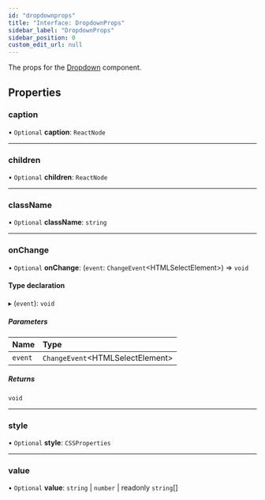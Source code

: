 ```yaml
---
id: "dropdownprops"
title: "Interface: DropdownProps"
sidebar_label: "DropdownProps"
sidebar_position: 0
custom_edit_url: null
---
```


The props for the [Dropdown](../functions/dropdown.md) component.

## Properties

### caption

• `Optional` **caption**: `ReactNode`

___

### children

• `Optional` **children**: `ReactNode`

___

### className

• `Optional` **className**: `string`

___

### onChange

• `Optional` **onChange**: (`event`: `ChangeEvent`<HTMLSelectElement\>) => `void`

#### Type declaration

▸ (`event`): `void`

##### Parameters

| Name | Type |
| :------ | :------ |
| `event` | `ChangeEvent`<HTMLSelectElement\> |

##### Returns

`void`

___

### style

• `Optional` **style**: `CSSProperties`

___

### value

• `Optional` **value**: `string` \| `number` \| readonly `string`[]
